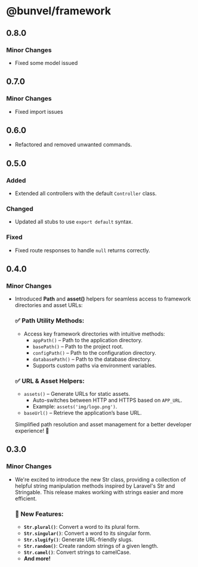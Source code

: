 # @bunvel/framework

## 0.8.0

### Minor Changes

- Fixed some model issued

## 0.7.0

### Minor Changes

- Fixed import issues

## 0.6.0

- Refactored and removed unwanted commands.

## 0.5.0

### Added

- Extended all controllers with the default `Controller` class.

### Changed

- Updated all stubs to use `export default` syntax.

### Fixed

- Fixed route responses to handle `null` returns correctly.

## 0.4.0

### Minor Changes

- Introduced **Path** and **asset()** helpers for seamless access to framework directories and asset URLs:

  ### ✅ Path Utility Methods:

  - Access key framework directories with intuitive methods:
    - `appPath()` – Path to the application directory.
    - `basePath()` – Path to the project root.
    - `configPath()` – Path to the configuration directory.
    - `databasePath()` – Path to the database directory.
    - Supports custom paths via environment variables.

  ### ✅ URL & Asset Helpers:

  - `assets()` – Generate URLs for static assets.
    - Auto-switches between HTTP and HTTPS based on `APP_URL`.
    - Example: `assets('img/logo.png')`.
  - `baseUrl()` – Retrieve the application’s base URL.

  Simplified path resolution and asset management for a better developer experience! 🚀

## 0.3.0

### Minor Changes

- We're excited to introduce the new Str class, providing a collection of helpful string manipulation methods inspired by Laravel's Str and Stringable. This release makes working with strings easier and more efficient.

  ### 🔨 New Features:

  - **`Str.plural()`**: Convert a word to its plural form.
  - **`Str.singular()`**: Convert a word to its singular form.
  - **`Str.slugify()`**: Generate URL-friendly slugs.
  - **`Str.random()`**: Create random strings of a given length.
  - **`Str.camel()`**: Convert strings to camelCase.
  - **And more!**
